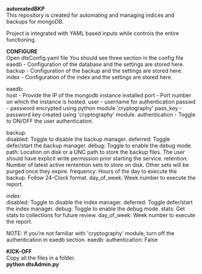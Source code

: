 <b>automatedBKP</b><br>
This repository is created for automating and managing indices and backups for mongoDB.

Project is integrated with YAML based inputs while controls the entire functioning.

<b>CONFIGURE</b><br>
  Open dtsConfig.yaml file
  You should see three section in the config file
  eaedb - Configuration of the database and the settings are stored here.
  backup - Configuration of the backup and the settings are stored here.
  index - Configuration of the index and the settings are stored here.
  
  eaedb:<br>
    host - Provide the IP of the mongodb instance installed
    port - Port number on which the instance is hosted.
    user - username for authentication
    passwd - password encrypted using python module 'cryptography'
    pass_key - password key created using 'cryptography' module.
    authentication - Toggle to ON/OFF the user authentication.

  backup:<br>
    disabled: Toggle to disable the backup manager.
    deferred: Toggle defer/start the backup manager.
    debug: Toggle to enable the debug mode.
    path: Location on disk or a UNC path to store the backup files. The user should have explicit write permission prior starting the service.
    retention: Number of latest active rentention sets to store on disk. Other sets will be purged once they expire.
    frequency: Hours of the day to execute the backup. Follow 24-Clock format.
    day_of_week: Week number to execute the report.

  index:<br>
    disabled: Toggle to disable the index manager.
    deferred: Toggle defer/start the index manager.
    debug: Toggle to enable the debug mode.
    stats: Get stats to collections for future review.
    day_of_week: Week number to execute the report.

NOTE: If you're not familiar with 'cryptography' module, turn off the authentication in eaedb section.
  eaedb:
    authentication: False

<b>KICK-OFF</b><br>
  Copy all the files in a folder.<br>
  <b>python dtsAdmin.py</b>
  
  
